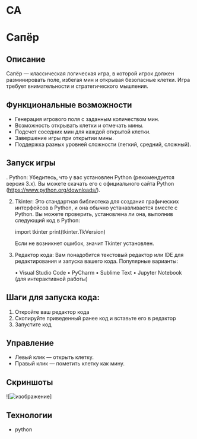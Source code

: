 # CA
# Сапёр

## Описание
Сапёр — классическая логическая игра, в которой игрок должен разминировать поле, избегая мин и открывая безопасные клетки. Игра требует внимательности и стратегического мышления.

## Функциональные возможности
- Генерация игрового поля с заданным количеством мин.
- Возможность открывать клетки и отмечать мины.
- Подсчет соседних мин для каждой открытой клетки.
- Завершение игры при открытии мины.
- Поддержка разных уровней сложности (легкий, средний, сложный).

## Запуск игры
. Python: Убедитесь, что у вас установлен Python (рекомендуется версия 3.x). Вы можете скачать его с официального сайта Python (https://www.python.org/downloads/).

2. Tkinter: Это стандартная библиотека для создания графических интерфейсов в Python, и она обычно устанавливается вместе с Python. Вы можете проверить, установлена ли она, выполнив следующий код в Python:
   
   import tkinter
   print(tkinter.TkVersion)

   Если не возникнет ошибок, значит Tkinter установлен.

3. Редактор кода: Вам понадобится текстовый редактор или IDE для редактирования и запуска вашего кода. Популярные варианты:

   • Visual Studio Code
   • PyCharm
   • Sublime Text
   • Jupyter Notebook (для интерактивной работы)

## Шаги для запуска кода:

1. Откройте ваш редактор кода
2. Скопируйте приведенный ранее код и вставьте его в редактор
3. Запустите код

## Управление
- Левый клик — открыть клетку.
- Правый клик — пометить клетку как мину.

## Скриншоты
![![изображение](https://github.com/user-attachments/assets/1aabfd8f-9e90-4f04-9d5f-ce10555c345d)]

## Технологии
- python
